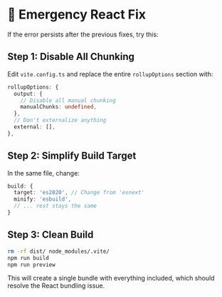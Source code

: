 # 🚨 Emergency React Fix

If the error persists after the previous fixes, try this:

## Step 1: Disable All Chunking

Edit `vite.config.ts` and replace the entire `rollupOptions` section with:

```typescript
rollupOptions: {
  output: {
    // Disable all manual chunking
    manualChunks: undefined,
  },
  // Don't externalize anything
  external: [],
},
```

## Step 2: Simplify Build Target

In the same file, change:

```typescript
build: {
  target: 'es2020', // Change from 'esnext'
  minify: 'esbuild',
  // ... rest stays the same
}
```

## Step 3: Clean Build

```bash
rm -rf dist/ node_modules/.vite/
npm run build
npm run preview
```

This will create a single bundle with everything included, which should resolve the React bundling issue.
